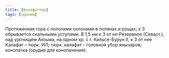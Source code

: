 ```yaml
---
title: [Калафатлар]
tags: [ороним]
---
```


Протяженная гора с пологими склонами в полянах и рощах; к З обрывается скальными
уступами. В 1,5 км к З от нп Резервное (Севаст.), над урочищем Аязьма, на одном
хр. с г. Кильсе-Бурун II, к З от нее Калафат – тюрк. ИЛ; тюрк. калафат -
головной убор янычаров; конопатка (орудие для конопачения).
